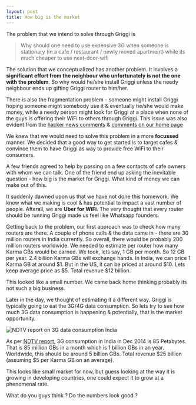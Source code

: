 ```yaml
---
layout: post
title: How big is the market
---
```

<p style="text-align:center">
	<i class="fa fa-pie-chart fa-6" style="font-size: 20em; color: #62cb31"></i>
</p>

The problem that we intend to solve through Griggi is 

> Why should one need to use expensive 3G when someone is stationary (in a cafe / restaurant / newly moved apartment) while its much cheaper to use next-door-wifi

The solution that we conceptualized has another problem. It involves a **significant effort from the neighbour who unfortunately is not the one with the problem**. So why would he/she install Griggi unless the needy neighbour ends up gifting Griggi router to him/her.

There is also the fragmentation problem - someone might install Griggi hoping someone might somebody use it & eventually he/she would make money, while a needy person might look for Griggi at a place when none of the guys is offering their WiFi to others through Griggi. This issue was also evident from the [hacker news comments](https://news.ycombinator.com/item?id=9776501) & [comments on our home page](http://griggi.com#contact)

We knew that we would need to solve this problem in a more **focussed** manner. We decided that a good way to get started is to target cafes & convince them to have Griggi as way to provide free WiFi to their consumers. 

A few friends agreed to help by passing on a few contacts of cafe owners with whom we can talk. One of the friend end up asking the inevitable question - how big is the market for Griggi. What kind of money we can make out of this. 

It suddenly dawned upon us that we have not done this homework. We knew what we making is cool & has potential to impact a vast number of people. Afterall, we are **Uber for WiFi**. The very thought that every router should be running Griggi made us feel like Whatsapp founders. 

Getting back to the problem, our first approach was to check how many routers are there. A couple of phone calls & the data came in - there are 30 million routers in India currently. So overall, there would be probably 200 million routers worldwide. We needed to estimate per router how many Karma GBs would be earned. We took, lets say, 1 GB per month. So 12 GB per year. 2.4 billion Karma GBs will exchange hands. In India, we can price 1 Karma GB at around $1. But in the US, it can be priced at around $10. Lets keep average price as $5. Total revenue $12 billion. 

This looked like a small number. We came back home thinking probably its not such a big business. 

Later in the day, we thought of estimating it a different way. Griggi is typically going to eat the 3G/4G data consumption. So lets try to see how much 3G data consumption is happening & potentially, that is the market opportunity.

![NDTV report on 3G data consumption India](http://images.indianexpress.com/2015/02/nokia-mobile-broadband-india-traffic-index-large.jpg?w=600)

 As per [NDTV report](http://indianexpress.com/article/technology/technology-others/3g-finally-becomes-mainstream-in-india-report/), 3G consumption in India in Dec 2014 is 85 Petabytes. That is 85 million GBs in a month which is 1 billion GBs in an year. Worldwide, this should be around 5 billion GBs. Total revenue $25 billion (assuming $5 per Karma GB on an average).

This looks like small market for now, but guess looking at the way it is growing in developing countries, one could expect it to grow at a phenomenal rate.  

What do you guys think ? Do the numbers look good ?  
